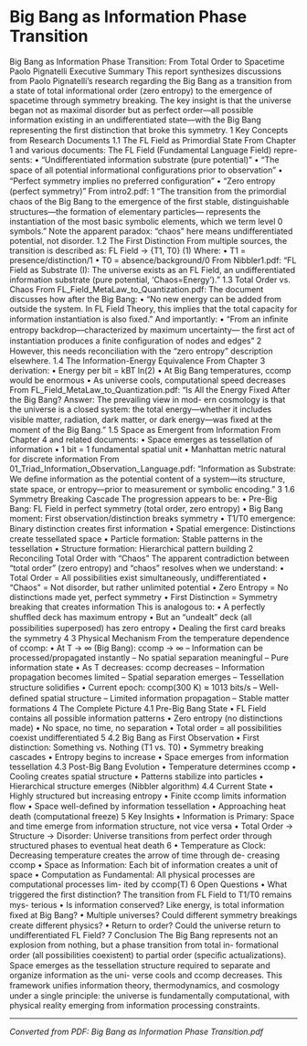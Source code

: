 # Big Bang as Information Phase Transition

Big Bang as Information Phase Transition: From Total Order to Spacetime Paolo Pignatelli Executive Summary This report synthesizes discussions from Paolo Pignatelli’s research regarding the Big Bang as a transition from a state of total informational order (zero entropy) to the emergence of spacetime through symmetry breaking. The key insight is that the universe began not as maximal disorder but as perfect order—all possible information existing in an undifferentiated state—with the Big Bang representing the ﬁrst distinction that broke this symmetry. 1 Key Concepts from Research Documents 1.1 The FL Field as Primordial State From Chapter 1 and various documents: The FL Field (Fundamental Language Field) repre- sents: • “Undifferentiated information substrate (pure potential)” • “The space of all potential informational conﬁgurations prior to observation” • “Perfect symmetry implies no preferred conﬁguration” • “Zero entropy (perfect symmetry)” From intro2.pdf: 1 “The transition from the primordial chaos of the Big Bang to the emergence of the ﬁrst stable, distinguishable structures—the formation of elementary particles— represents the instantiation of the most basic symbolic elements, which we term level 0 symbols.” Note the apparent paradox: “chaos” here means undifferentiated potential, not disorder. 1.2 The First Distinction From multiple sources, the transition is described as: FL Field → {T1, T0} (1) Where: • T1 = presence/distinction/1 • T0 = absence/background/0 From Nibbler1.pdf: “FL Field as Substrate (I): The universe exists as an FL Field, an undifferentiated information substrate (pure potential, ‘Chaos=Energy’).” 1.3 Total Order vs. Chaos From FL_Field_MetaLaw_to_Quantization.pdf: The document discusses how after the Big Bang: • “No new energy can be added from outside the system. In FL Field Theory, this implies that the total capacity for information instantiation is also ﬁxed.” And importantly: • “From an inﬁnite entropy backdrop—characterized by maximum uncertainty— the ﬁrst act of instantiation produces a ﬁnite conﬁguration of nodes and edges” 2 However, this needs reconciliation with the “zero entropy” description elsewhere. 1.4 The Information-Energy Equivalence From Chapter 3 derivation: • Energy per bit = kBT ln(2) • At Big Bang temperatures, ccomp would be enormous • As universe cools, computational speed decreases From FL_Field_MetaLaw_to_Quantization.pdf: “Is All the Energy Fixed After the Big Bang? Answer: The prevailing view in mod- ern cosmology is that the universe is a closed system: the total energy—whether it includes visible matter, radiation, dark matter, or dark energy—was ﬁxed at the moment of the Big Bang.” 1.5 Space as Emergent from Information From Chapter 4 and related documents: • Space emerges as tessellation of information • 1 bit = 1 fundamental spatial unit • Manhattan metric natural for discrete information From 01_Triad_Information_Observation_Language.pdf: “Information as Substrate: We deﬁne information as the potential content of a system—its structure, state space, or entropy—prior to measurement or symbolic encoding.” 3 1.6 Symmetry Breaking Cascade The progression appears to be: • Pre-Big Bang: FL Field in perfect symmetry (total order, zero entropy) • Big Bang moment: First observation/distinction breaks symmetry • T1/T0 emergence: Binary distinction creates ﬁrst information • Spatial emergence: Distinctions create tessellated space • Particle formation: Stable patterns in the tessellation • Structure formation: Hierarchical pattern building 2 Reconciling Total Order with “Chaos” The apparent contradiction between “total order” (zero entropy) and “chaos” resolves when we understand: • Total Order = All possibilities exist simultaneously, undifferentiated • “Chaos” = Not disorder, but rather unlimited potential • Zero Entropy = No distinctions made yet, perfect symmetry • First Distinction = Symmetry breaking that creates information This is analogous to: • A perfectly shufﬂed deck has maximum entropy • But an “undealt” deck (all possibilities superposed) has zero entropy • Dealing the ﬁrst card breaks the symmetry 4 3 Physical Mechanism From the temperature dependence of ccomp: • At T → ∞ (Big Bang): ccomp → ∞ – Information can be processed/propagated instantly – No spatial separation meaningful – Pure information state • As T decreases: ccomp decreases – Information propagation becomes limited – Spatial separation emerges – Tessellation structure solidiﬁes • Current epoch: ccomp(300 K) ≈ 1013 bits/s – Well-deﬁned spatial structure – Limited information propagation – Stable matter formations 4 The Complete Picture 4.1 Pre-Big Bang State • FL Field contains all possible information patterns • Zero entropy (no distinctions made) • No space, no time, no separation • Total order = all possibilities coexist undifferentiated 5 4.2 Big Bang as First Observation • First distinction: Something vs. Nothing (T1 vs. T0) • Symmetry breaking cascades • Entropy begins to increase • Space emerges from information tessellation 4.3 Post-Big Bang Evolution • Temperature determines ccomp • Cooling creates spatial structure • Patterns stabilize into particles • Hierarchical structure emerges (Nibbler algorithm) 4.4 Current State • Highly structured but increasing entropy • Finite ccomp limits information ﬂow • Space well-deﬁned by information tessellation • Approaching heat death (computational freeze) 5 Key Insights • Information is Primary: Space and time emerge from information structure, not vice versa • Total Order → Structure → Disorder: Universe transitions from perfect order through structured phases to eventual heat death 6 • Temperature as Clock: Decreasing temperature creates the arrow of time through de- creasing ccomp • Space as Information: Each bit of information creates a unit of space • Computation as Fundamental: All physical processes are computational processes lim- ited by ccomp(T) 6 Open Questions • What triggered the ﬁrst distinction? The transition from FL Field to T1/T0 remains mys- terious • Is information conserved? Like energy, is total information ﬁxed at Big Bang? • Multiple universes? Could different symmetry breakings create different physics? • Return to order? Could the universe return to undifferentiated FL Field? 7 Conclusion The Big Bang represents not an explosion from nothing, but a phase transition from total in- formational order (all possibilities coexistent) to partial order (speciﬁc actualizations). Space emerges as the tessellation structure required to separate and organize information as the uni- verse cools and ccomp decreases. This framework uniﬁes information theory, thermodynamics, and cosmology under a single principle: the universe is fundamentally computational, with physical reality emerging from information processing constraints.

---
*Converted from PDF: Big Bang as Information Phase Transition.pdf*
